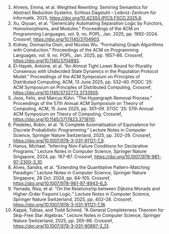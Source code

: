 1. Ahrens, Emma, et al. Weighted Rewriting: Semiring Semantics for Abstract Reduction Systems. Schloss Dagstuhl – Leibniz-Zentrum für Informatik, 2025, <https://doi.org/10.4230/LIPICS.FSCD.2025.6>.
1. Xu, Qiyuan, et al. “Generically Automating Separation Logic by Functors, Homomorphisms, and Modules.” Proceedings of the ACM on Programming Languages, vol. 9, no. POPL, Jan. 2025, pp. 1992–2024. Crossref, <https://doi.org/10.1145/3704903>.
1. Kidney, Donnacha Oisín, and Nicolas Wu. “Formalising Graph Algorithms with Coinduction.” Proceedings of the ACM on Programming Languages, vol. 9, no. POPL, Jan. 2025, pp. 1657–86. Crossref, <https://doi.org/10.1145/3704892>.
1. El-Hayek, Antoine, et al. “An Almost Tight Lower Bound for Plurality Consensus with Undecided State Dynamics in the Population Protocol Model.” Proceedings of the ACM Symposium on Principles of Distributed Computing, ACM, 13 June 2025, pp. 532–40. PODC ’25: ACM Symposium on Principles of Distributed Computing, Crossref, <https://doi.org/10.1145/3732772.3733505>.
1. Joos, Felix, and Marcus Kühn. “The Hypergraph Removal Process.” Proceedings of the 57th Annual ACM Symposium on Theory of Computing, ACM, 15 June 2025, pp. 301–09. STOC ’25: 57th Annual ACM Symposium on Theory of Computing, Crossref, <https://doi.org/10.1145/3717823.3718110>.
1. Piedeleu, Robin, et al. “A Complete Axiomatisation of Equivalence for Discrete Probabilistic Programming.” Lecture Notes in Computer Science, Springer Nature Switzerland, 2025, pp. 202–29. Crossref, <https://doi.org/10.1007/978-3-031-91121-7_9>.
1. Hanus, Michael. “Inferring Non-Failure Conditions for Declarative Programs.” Lecture Notes in Computer Science, Springer Nature Singapore, 2024, pp. 167–87. Crossref, <https://doi.org/10.1007/978-981-97-2300-3_10>.
1. Alves, Sandra, et al. “Extending the Quantitative Pattern-Matching Paradigm.” Lecture Notes in Computer Science, Springer Nature Singapore, 28 Oct. 2024, pp. 84–105. Crossref, <https://doi.org/10.1007/978-981-97-8943-6_5>.
1. Yamada, Risa, et al. “On the Relationship between Dijkstra Monads and Higher-Order Fixpoint Logic.” Lecture Notes in Computer Science, Springer Nature Switzerland, 2025, pp. 402–28. Crossref, <https://doi.org/10.1007/978-3-031-91121-7_16>.
1. Kappé, Tobias, and Todd Schmid. “A General Completeness Theorem for Skip-Free Star Algebras.” Lecture Notes in Computer Science, Springer Nature Switzerland, 2025, pp. 265–86. Crossref, <https://doi.org/10.1007/978-3-031-90897-2_13>.
